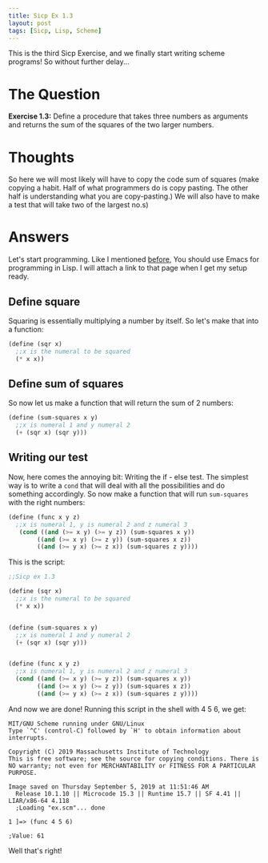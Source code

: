```yaml
---
title: Sicp Ex 1.3
layout: post
tags: [Sicp, Lisp, Scheme]
---
```


This is the third Sicp Exercise, and we finally start writing scheme programs!
So without further delay...

# The Question

**Exercise 1.3:** Define a procedure that takes three numbers as arguments
and returns the sum of the squares of the two larger numbers.

# Thoughts

So here we will most likely will have to copy the code sum of  squares (make copying a habit. Half of what programmers do is copy pasting. The other half is understanding 
what you are copy-pasting.) We will also have to make a test that will take two of the
largest no.s)

# Answers

Let's start programming. Like I mentioned [before](https://benjamin-philip.github.io/2020-10-13-sicp-ex-1.1), You should use Emacs for programming in Lisp.
I will attach a link to that page when I get my setup ready.

## Define square

Squaring is essentially multiplying a number by itself.
So let's make that into a function:

```scheme
(define (sqr x)
  ;;x is the numeral to be squared
  (* x x))
```

## Define sum of squares

So now let us make a function that will return the sum of 2 numbers:

```scheme
(define (sum-squares x y)
  ;;x is numeral 1 and y numeral 2
  (+ (sqr x) (sqr y)))
```

## Writing our test

Now, here comes the annoying bit: Writing the if - else test.
The simplest way is to write a `cond` that will deal with all the possibilities
and do something accordingly. So now make a function that will run `sum-squares`
with the right numbers:

```scheme
(define (func x y z)
  ;;x is numeral 1, y is numeral 2 and z numeral 3
   (cond ((and (>= x y) (>= y z)) (sum-squares x y))
        ((and (>= x y) (>= z y)) (sum-squares x z))
        ((and (>= y x) (>= z x)) (sum-squares z y))))
```

This is the script:

```scheme
;;Sicp ex 1.3

(define (sqr x)
  ;;x is the numeral to be squared
  (* x x))


(define (sum-squares x y)
  ;;x is numeral 1 and y numeral 2
  (+ (sqr x) (sqr y)))


(define (func x y z)
  ;;x is numeral 1, y is numeral 2 and z numeral 3
  (cond ((and (>= x y) (>= y z)) (sum-squares x y))
        ((and (>= x y) (>= z y)) (sum-squares x z))
        ((and (>= y x) (>= z x)) (sum-squares z y))))
```

And now we are done! Running this script in the shell with 4 5 6, we get:
```
MIT/GNU Scheme running under GNU/Linux
Type `^C' (control-C) followed by `H' to obtain information about interrupts.

Copyright (C) 2019 Massachusetts Institute of Technology
This is free software; see the source for copying conditions. There is NO warranty; not even for MERCHANTABILITY or FITNESS FOR A PARTICULAR PURPOSE.

Image saved on Thursday September 5, 2019 at 11:51:46 AM
  Release 10.1.10 || Microcode 15.3 || Runtime 15.7 || SF 4.41 || LIAR/x86-64 4.118
  ;Loading "ex.scm"... done

1 ]=> (func 4 5 6)

;Value: 61
```

Well that's right!

